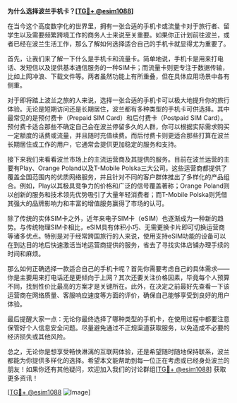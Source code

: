 **为什么选择波兰手机卡？[[TG💪+ @esim1088](https://t.me/s/esim1088)]**

在当今这个高度数字化的世界里，拥有一张合适的手机卡或流量卡对于旅行者、留学生以及需要频繁跨境工作的商务人士来说至关重要。如果你正计划前往波兰，或者已经在波兰生活工作，那么了解如何选择适合自己的手机卡就显得尤为重要了。

首先，让我们来了解一下什么是手机卡和流量卡。简单地说，手机卡是用来打电话、发短信以及提供基本通信服务的一种SIM卡；而流量卡则更专注于数据传输，比如上网冲浪、下载文件等。两者虽然功能上有所重叠，但在具体应用场景中各有侧重。

对于即将踏上波兰之旅的人来说，选择一张合适的手机卡可以极大地提升你的旅行体验。无论是短期访问还是长期居住，波兰都有多种类型的手机卡可供选择。其中最常见的是预付费卡（Prepaid SIM Card）和后付费卡（Postpaid SIM Card）。预付费卡适合那些不确定自己会在波兰停留多久的人群，你可以根据实际需求购买一定额度的话费或流量，并且随时充值续费。而后付费卡则更适合那些打算在波兰长期居住或工作的用户，它通常会提供更加稳定的服务和支持。

接下来我们来看看波兰市场上的主流运营商及其提供的服务。目前在波兰运营的主要有Play、Orange Poland以及T-Mobile Polska三大公司。这些运营商都提供了覆盖全国范围内的优质网络服务，并且针对不同的客户群体推出了多样化的产品组合。例如，Play以其极具竞争力的价格和广泛的信号覆盖著称；Orange Poland则以创新的服务和技术领先优势吸引了大量年轻消费者；而T-Mobile Polska则凭借其强大的品牌影响力和丰富的增值服务赢得了市场的认可。

除了传统的实体SIM卡之外，近年来电子SIM卡（eSIM）也逐渐成为一种新的趋势。与传统物理SIM卡相比，eSIM具有体积小巧、无需更换卡片即可切换运营商等诸多优点。特别是对于经常跨国旅行的人来说，使用支持eSIM功能的设备可以在到达目的地后快速激活当地运营商提供的服务，省去了寻找实体店铺办理手续的时间和麻烦。

那么如何正确选择一款适合自己的手机卡呢？首先你需要考虑自己的具体需求——你是主要用来打电话还是更倾向于上网？其次还要关注价格因素，毕竟每个人预算不同，找到性价比最高的方案才是关键所在。此外，在决定之前最好先查看一下该运营商在网络质量、客服响应速度等方面的评价，确保自己能够享受到良好的用户体验。

最后提醒大家一点：无论你最终选择了哪种类型的手机卡，在使用过程中都要注意保管好个人信息安全问题。尽量避免通过不正规渠道获取服务，以免造成不必要的经济损失或其他风险。

总之，无论你是想享受畅快淋漓的互联网体验，还是希望随时随地保持联系，波兰都能为你提供多样化的选择。希望本文能帮助到每一位正在考虑或已经身处波兰的朋友！如果你还有其他疑问，欢迎加入我们的讨论群组[[TG💪+ @esim1088](https://t.me/s/esim1088)] 获取更多资讯！

[[TG💪+ @esim1088](https://t.me/s/esim1088) ![Image](https://i.postimg.cc/4NQfJmqS/Snipaste-2025-05-13-00-14-12.png)]
